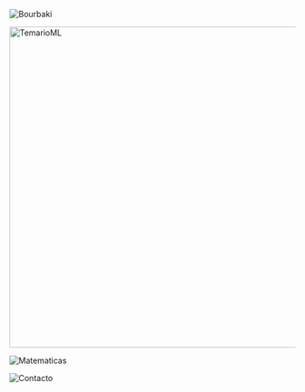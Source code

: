 ![Bourbaki](https://github.com/contepablod/ML_Bourbaki/assets/80008587/a4e9143f-500c-444c-aa3e-8938d22508d5)

<img width="566" alt="TemarioML" src="https://github.com/contepablod/ML_Bourbaki/assets/80008587/6e1f3d34-a51a-48ad-817a-a98a9d76f18d">

![Matematicas](https://github.com/contepablod/ML_Bourbaki/assets/80008587/791b6aa9-5273-4298-9345-73b1ecda44b1)

![Contacto](https://github.com/contepablod/ML_Bourbaki/assets/80008587/495f1147-908d-48cb-97b3-bc3cc1a0059e)
